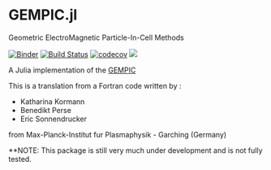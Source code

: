 # GEMPIC.jl

Geometric ElectroMagnetic Particle-In-Cell Methods

[![Binder](https://mybinder.org/badge_logo.svg)](https://mybinder.org/v2/gh/JuliaVlasov/GEMPIC.jl/master)
[![Build Status](https://travis-ci.org/JuliaVlasov/GEMPIC.jl.svg?branch=master)](https://travis-ci.org/JuliaVlasov/GEMPIC.jl)
[![codecov](https://codecov.io/gh/JuliaVlasov/GEMPIC.jl/branch/master/graph/badge.svg)](https://codecov.io/gh/JuliaVlasov/GEMPIC.jl)
[![](https://img.shields.io/badge/docs-dev-blue.svg)](https://juliavlasov.github.io/GEMPIC.jl/latest)

A Julia implementation of the [GEMPIC](https://arxiv.org/abs/1609.03053)

This is a translation from a Fortran code written by :

- Katharina Kormann  
- Benedikt Perse
- Eric Sonnendrucker

from Max-Planck-Institut fur Plasmaphysik - Garching (Germany)

**NOTE: This package is still very much under development and is not fully tested.
